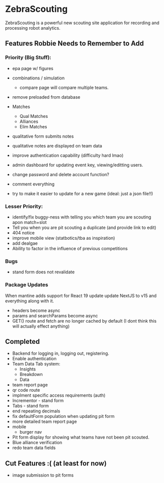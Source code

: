 # ZebraScouting

ZebraScouting is a powerful new scouting site application for recording and processing robot analytics.

## Features Robbie Needs to Remember to Add

### Priority (Big Stuff):

* epa page w/ figures
* combinations / simulation
  * compare page will compare multiple teams.

* remove preloaded from database

* Matches
  * Qual Matches
  * Alliances
  * Elim Matches

* qualitative form submits notes
* qualitative notes are displayed on team data

* improve authentication capability (difficulty hard lmao)
* admin dashboard for updating event key, viewing/editting users.
* change password and delete account function?

* comment everything
* try to make it easier to update for a new game (ideal: just a json file!!)

### Lesser Priority:

* identify/fix buggy-ness with telling you which team you are scouting apon match+slot
* Tell you when you are pit scouting a duplicate (and provide link to edit)
* 404 notice
* improve mobile view (statbotics/tba as inspiration)
* add dealgae
* Ability to factor in the influence of previous competitions

### Bugs

* stand form does not revalidate

### Package Updates

When mantine adds support for React 19 update update NextJS to v15 and everything along with it.
* headers become async
* params and searchParams become async
* GET() route and fetch are no longer cached by default (I dont think this will actually effect anything)

## Completed

* Backend for logging in, logging out, registering.
* Enable authentication
* Team Data Tab system:
  * Insights
  * Breakdown
  * Data
* team report page
* qr code route
* implment specific access requirements (auth)
* Incrementor - stand form
* Tabs - stand form
* end repeating decimals
* fix defaultForm population when updating pit form
* more detailed team report page
* mobile
  * burger nav
* Pit form display for showing what teams have not been pit scouted.
* Blue alliance verification
* redo team data fields

## Cut Features :( (at least for now)

* image submission to pit forms